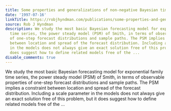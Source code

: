 ```yaml
---
title: Some properties and generalizations of non-negative Bayesian time series models
date: '1997-07-16'
linkTitle: https://robjhyndman.com/publications/some-properties-and-generalizations-of-non-negative-bayesian-time-series-models/
source: Rob J Hyndman
description: We study the most basic Bayesian forecasting model for exponential family
  time series, the power steady model (PSM) of Smith, in terms of observable properties
  of one-step forecast distributions and sample paths. The PSM implies a constraint
  between location and spread of the forecast distribution. Including a scale parameter
  in the models does not always give an exact solution free of this problem, but it
  does suggest how to define related models free of the ...
disable_comments: true
---
```

We study the most basic Bayesian forecasting model for exponential family time series, the power steady model (PSM) of Smith, in terms of observable properties of one-step forecast distributions and sample paths. The PSM implies a constraint between location and spread of the forecast distribution. Including a scale parameter in the models does not always give an exact solution free of this problem, but it does suggest how to define related models free of the ...